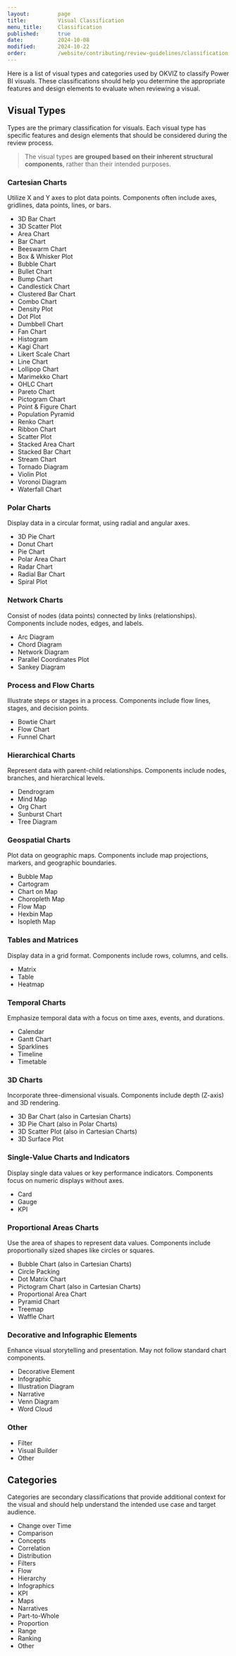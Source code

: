 ```yaml
---
layout:         page
title:          Visual Classification
menu_title:     Classification
published:      true
date:           2024-10-08
modified:       2024-10-22
order:          /website/contributing/review-guidelines/classification
---
```


Here is a list of visual types and categories used by OKVIZ to classify Power BI visuals. These classifications should help you determine the appropriate features and design elements to evaluate when reviewing a visual. 

## Visual Types

Types are the primary classification for visuals. Each visual type has specific features and design elements that should be considered during the review process. 

> The visual types **are grouped based on their inherent structural components**, rather than their intended purposes.

### Cartesian Charts

Utilize X and Y axes to plot data points. Components often include axes, gridlines, data points, lines, or bars.

- 3D Bar Chart
- 3D Scatter Plot
- Area Chart
- Bar Chart
- Beeswarm Chart
- Box & Whisker Plot
- Bubble Chart
- Bullet Chart
- Bump Chart
- Candlestick Chart
- Clustered Bar Chart
- Combo Chart
- Density Plot
- Dot Plot
- Dumbbell Chart
- Fan Chart
- Histogram
- Kagi Chart
- Likert Scale Chart
- Line Chart
- Lollipop Chart
- Marimekko Chart
- OHLC Chart
- Pareto Chart
- Pictogram Chart
- Point & Figure Chart
- Population Pyramid
- Renko Chart
- Ribbon Chart
- Scatter Plot
- Stacked Area Chart
- Stacked Bar Chart
- Stream Chart
- Tornado Diagram
- Violin Plot
- Voronoi Diagram
- Waterfall Chart

### Polar Charts

Display data in a circular format, using radial and angular axes.

- 3D Pie Chart
- Donut Chart
- Pie Chart
- Polar Area Chart
- Radar Chart
- Radial Bar Chart
- Spiral Plot

### Network Charts

Consist of nodes (data points) connected by links (relationships). Components include nodes, edges, and labels.

- Arc Diagram
- Chord Diagram
- Network Diagram
- Parallel Coordinates Plot
- Sankey Diagram

### Process and Flow Charts

Illustrate steps or stages in a process. Components include flow lines, stages, and decision points.

- Bowtie Chart
- Flow Chart
- Funnel Chart

### Hierarchical Charts

Represent data with parent-child relationships. Components include nodes, branches, and hierarchical levels.

- Dendrogram
- Mind Map
- Org Chart
- Sunburst Chart
- Tree Diagram

### Geospatial Charts

Plot data on geographic maps. Components include map projections, markers, and geographic boundaries.

- Bubble Map
- Cartogram
- Chart on Map
- Choropleth Map
- Flow Map
- Hexbin Map
- Isopleth Map

### Tables and Matrices

Display data in a grid format. Components include rows, columns, and cells.

- Matrix
- Table
- Heatmap

### Temporal Charts

Emphasize temporal data with a focus on time axes, events, and durations.

- Calendar
- Gantt Chart
- Sparklines
- Timeline
- Timetable

### 3D Charts

Incorporate three-dimensional visuals. Components include depth (Z-axis) and 3D rendering.

- 3D Bar Chart (also in Cartesian Charts)
- 3D Pie Chart (also in Polar Charts)
- 3D Scatter Plot (also in Cartesian Charts)
- 3D Surface Plot

### Single-Value Charts and Indicators

Display single data values or key performance indicators. Components focus on numeric displays without axes.

- Card
- Gauge
- KPI

### Proportional Areas Charts

Use the area of shapes to represent data values. Components include proportionally sized shapes like circles or squares.

- Bubble Chart (also in Cartesian Charts)
- Circle Packing
- Dot Matrix Chart
- Pictogram Chart (also in Cartesian Charts)
- Proportional Area Chart
- Pyramid Chart
- Treemap
- Waffle Chart

### Decorative and Infographic Elements

Enhance visual storytelling and presentation. May not follow standard chart components.

- Decorative Element
- Infographic
- Illustration Diagram
- Narrative
- Venn Diagram
- Word Cloud

### Other
- Filter
- Visual Builder
- Other

## Categories

Categories are secondary classifications that provide additional context for the visual and should help understand the intended use case and target audience.

- Change over Time
- Comparison
- Concepts
- Correlation
- Distribution
- Filters
- Flow
- Hierarchy
- Infographics
- KPI
- Maps
- Narratives
- Part-to-Whole
- Proportion
- Range
- Ranking
- Other